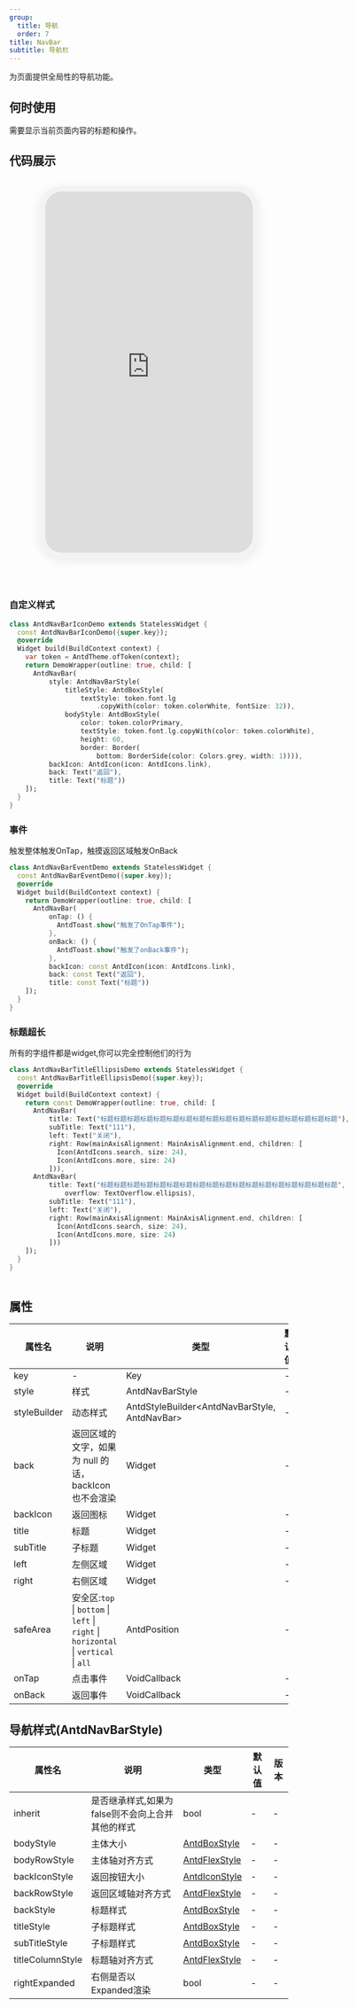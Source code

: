 ```yaml
---
group:
  title: 导航
  order: 7
title: NavBar
subtitle: 导航栏
---
```

为页面提供全局性的导航功能。
## 何时使用
需要显示当前页面内容的标题和操作。

## 代码展示

<div class='preview-container'>
<div class='phone-preview'>
<iframe src='https://opensourcenocode.github.io/antd-flutter?target=AntdNavBar'></iframe>
</div>
<div style='flex: 1;'>

### 自定义样式


```dart
class AntdNavBarIconDemo extends StatelessWidget {
  const AntdNavBarIconDemo({super.key});
  @override
  Widget build(BuildContext context) {
    var token = AntdTheme.ofToken(context);
    return DemoWrapper(outline: true, child: [
      AntdNavBar(
          style: AntdNavBarStyle(
              titleStyle: AntdBoxStyle(
                  textStyle: token.font.lg
                      .copyWith(color: token.colorWhite, fontSize: 32)),
              bodyStyle: AntdBoxStyle(
                  color: token.colorPrimary,
                  textStyle: token.font.lg.copyWith(color: token.colorWhite),
                  height: 60,
                  border: Border(
                      bottom: BorderSide(color: Colors.grey, width: 1)))),
          backIcon: AntdIcon(icon: AntdIcons.link),
          back: Text("返回"),
          title: Text("标题"))
    ]);
  }
}

```

### 事件

触发整体触发OnTap，触摸返回区域触发OnBack

```dart
class AntdNavBarEventDemo extends StatelessWidget {
  const AntdNavBarEventDemo({super.key});
  @override
  Widget build(BuildContext context) {
    return DemoWrapper(outline: true, child: [
      AntdNavBar(
          onTap: () {
            AntdToast.show("触发了OnTap事件");
          },
          onBack: () {
            AntdToast.show("触发了onBack事件");
          },
          backIcon: const AntdIcon(icon: AntdIcons.link),
          back: const Text("返回"),
          title: const Text("标题"))
    ]);
  }
}

```

### 标题超长

所有的字组件都是widget,你可以完全控制他们的行为

```dart
class AntdNavBarTitleEllipsisDemo extends StatelessWidget {
  const AntdNavBarTitleEllipsisDemo({super.key});
  @override
  Widget build(BuildContext context) {
    return const DemoWrapper(outline: true, child: [
      AntdNavBar(
          title: Text("标题标题标题标题标题标题标题标题标题标题标题标题标题标题标题标题标题标题"),
          subTitle: Text("111"),
          left: Text("关闭"),
          right: Row(mainAxisAlignment: MainAxisAlignment.end, children: [
            Icon(AntdIcons.search, size: 24),
            Icon(AntdIcons.more, size: 24)
          ])),
      AntdNavBar(
          title: Text("标题标题标题标题标题标题标题标题标题标题标题标题标题标题标题标题标题标题",
              overflow: TextOverflow.ellipsis),
          subTitle: Text("111"),
          left: Text("关闭"),
          right: Row(mainAxisAlignment: MainAxisAlignment.end, children: [
            Icon(AntdIcons.search, size: 24),
            Icon(AntdIcons.more, size: 24)
          ]))
    ]);
  }
}

```

</div>
</div>

  <style>
.preview-container {
  display: flex;
  gap: 24px;
  margin: 32px 0;
  align-items: start;
}

.phone-preview {
  min-width: 375px;
  max-width: 375px;
  border: 10px solid #f3f3f3;
  border-radius: 40px;
  background: #fff;
  box-shadow: 0 4px 20px rgba(0, 0, 0, 0.08);
  overflow: hidden;
  height: 652px;
  width: 393px;
  position: sticky;
  top: 80px;
}

.phone-preview iframe {
  width: 100%;
  height: 100%;
  border: none;
}

.code-block {
  max-height: 100%;
  margin: 16px 0;
  overflow-y: scroll;
}

.dumi-default-source-code {
  margin: 0 !important;
}

.markdown .dumi-default-source-code >pre.prism-code {
  padding: 12px !important;
  font-size: 12px !important;
}

@media (max-width: 960px) {
  .preview-container {
    flex-direction: column;
  }
  
  .phone-preview {
    width: 100%;
    max-width: 375px;
    margin: 0 auto 24px;
    position: static;
  }
}

/* Dart 代码高亮主题 - 基于 VS Code 暗色主题优化 */
.prism-code {
  display: block;
  overflow-x: auto;
  padding: 1em;
  border-radius: 6px;
  font-family: 'Fira Code', 'Consolas', 'Monaco', monospace;
  font-size: 14px;
  line-height: 1.5;
  color: #d4d4d4;
  background: #1e1e1e;
}

/* 基础元素 */
.prism-code .hljs-keyword { color: #569cd6; font-weight: bold; }          /* 关键字 */
.prism-code .hljs-built_in { color: #4ec9b0; }                           /* 内置类型 */
.prism-code .hljs-type { color: #4ec9b0; }                               /* 类型声明 */
.prism-code .hljs-literal { color: #569cd6; }                            /* 字面量 */
.prism-code .hljs-number { color: #b5cea8; }                             /* 数字 */
.prism-code .hljs-string { color: #ce9178; }                             /* 字符串 */
.prism-code .hljs-comment { color: #6a9955; font-style: italic; }        /* 注释 */
.prism-code .hljs-meta { color: #9b9b9b; }                               /* 元信息 */

/* Dart 特有元素 */
.prism-code .hljs-constant { color: #4fc1ff; }                           /* const/final */
.prism-code .hljs-function { color: #dcdcaa; }                           /* 函数名 */
.prism-code .hljs-title.class_ { color: #4ec9b0; text-decoration: underline; } /* 类名 */
.prism-code .hljs-params { color: #9cdcfe; }                             /* 参数 */
.prism-code .hljs-variable { color: #9cdcfe; }                           /* 变量 */
.prism-code .hljs-annotation { color: #d4d4d4; background: #3a3a3a; }    /* 注解 */
.prism-code .hljs-punctuation { color: #d4d4d4; }                        /* 标点符号 */

/* 特殊增强 */
.prism-code .hljs-constructor { color: #c586c0; }                        /* 构造函数 */
.prism-code .hljs-named-parameter { color: #9cdcfe; font-style: italic; }/* 命名参数 */
.prism-code .hljs-generic { color: #4ec9b0; opacity: 0.8; }              /* 泛型符号 */
.prism-code .hljs-typedef { color: #4ec9b0; text-decoration: underline; }/* typedef */

/* 行号样式 (可选) */
.prism-code .hljs-ln-numbers {
  color: #858585;
  text-align: right;
  padding-right: 12px;
}
</style>

## 属性
| 属性名 | 说明 | 类型 | 默认值 | 版本 |
| --- | --- | --- | --- | --- |
| key | - | Key | - | - |
| style | 样式 | AntdNavBarStyle | - | - |
| styleBuilder | 动态样式 | AntdStyleBuilder&lt;AntdNavBarStyle, AntdNavBar&gt; | - | - |
| back | 返回区域的文字，如果为 null 的话，backIcon 也不会渲染 | Widget | - | - |
| backIcon | 返回图标 | Widget | - | - |
| title | 标题 | Widget | - | - |
| subTitle | 子标题 | Widget | - | - |
| left | 左侧区域 | Widget | - | - |
| right | 右侧区域 | Widget | - | - |
| safeArea | 安全区:`top` \| `bottom` \| `left` \| `right` \| `horizontal` \| `vertical` \| `all` | AntdPosition | - | - |
| onTap | 点击事件 | VoidCallback | - | - |
| onBack | 返回事件 | VoidCallback | - | - |


## 导航样式(AntdNavBarStyle) <a id='AntdNavBarStyle'></a>
| 属性名 | 说明 | 类型 | 默认值 | 版本 |
| --- | --- | --- | --- | --- |
| inherit | 是否继承样式,如果为false则不会向上合并其他的样式 | bool | - | - |
| bodyStyle | 主体大小 | [AntdBoxStyle](../components/antd-box/#AntdBoxStyle) | - | - |
| bodyRowStyle | 主体轴对齐方式 | [AntdFlexStyle](../components/antd-flex/#AntdFlexStyle) | - | - |
| backIconStyle | 返回按钮大小 | [AntdIconStyle](../components/antd-icon/#AntdIconStyle) | - | - |
| backRowStyle | 返回区域轴对齐方式 | [AntdFlexStyle](../components/antd-flex/#AntdFlexStyle) | - | - |
| backStyle | 标题样式 | [AntdBoxStyle](../components/antd-box/#AntdBoxStyle) | - | - |
| titleStyle | 子标题样式 | [AntdBoxStyle](../components/antd-box/#AntdBoxStyle) | - | - |
| subTitleStyle | 子标题样式 | [AntdBoxStyle](../components/antd-box/#AntdBoxStyle) | - | - |
| titleColumnStyle | 标题轴对齐方式 | [AntdFlexStyle](../components/antd-flex/#AntdFlexStyle) | - | - |
| rightExpanded | 右侧是否以Expanded渲染 | bool | - | - |


